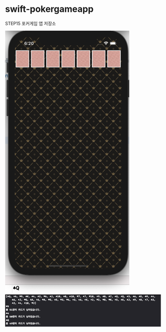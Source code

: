 # swift-pokergameapp
STEP15 포커게임 앱 저장소

![cardImageCardIns](/images/step1.png)
![AfterCardShuffled](/images/ShuffleAndTake.png)
